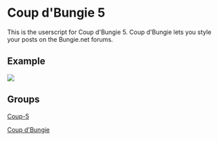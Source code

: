Coup d'Bungie 5
===============

This is the userscript for Coup d'Bungie 5. Coup d'Bungie lets you style your 
posts on the Bungie.net forums.

## Example

<img src=http://i.imgur.com/6qjiz.png />

## Groups

[Coup-5](https://www.bungie.net/fanclub/coup5/Group/GroupHome.aspx)

[Coup d'Bungie](https://www.bungie.net/fanclub/coupdbungie/Group/GroupHome.aspx)
